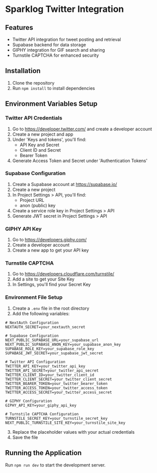 # Sparklog Twitter Integration

## Features
- Twitter API integration for tweet posting and retrieval
- Supabase backend for data storage
- GIPHY integration for GIF search and sharing
- Turnstile CAPTCHA for enhanced security

## Installation
1. Clone the repository
2. Run `npm install` to install dependencies

## Environment Variables Setup

### Twitter API Credentials
1. Go to https://developer.twitter.com/ and create a developer account
2. Create a new project and app
3. Under 'Keys and tokens', you'll find:
   - API Key and Secret
   - Client ID and Secret
   - Bearer Token
4. Generate Access Token and Secret under 'Authentication Tokens'

### Supabase Configuration
1. Create a Supabase account at https://supabase.io/
2. Create a new project
3. In Project Settings > API, you'll find:
   - Project URL
   - anon (public) key
4. Create a service role key in Project Settings > API
5. Generate JWT secret in Project Settings > API

### GIPHY API Key
1. Go to https://developers.giphy.com/
2. Create a developer account
3. Create a new app to get your API key

### Turnstile CAPTCHA
1. Go to https://developers.cloudflare.com/turnstile/
2. Add a site to get your Site Key
3. In Settings, you'll find your Secret Key

### Environment File Setup
1. Create a `.env` file in the root directory
2. Add the following variables:

```
# NextAuth Configuration
NEXTAUTH_SECRET=your_nextauth_secret

# Supabase Configuration
NEXT_PUBLIC_SUPABASE_URL=your_supabase_url
NEXT_PUBLIC_SUPABASE_ANON_KEY=your_supabase_anon_key
SUPABASE_ROLE_KEY=your_supabase_role_key
SUPABASE_JWT_SECRET=your_supabase_jwt_secret

# Twitter API Configuration
TWITTER_API_KEY=your_twitter_api_key
TWITTER_API_SECRET=your_twitter_api_secret
TWITTER_CLIENT_ID=your_twitter_client_id
TWITTER_CLIENT_SECRET=your_twitter_client_secret
TWITTER_BEARER_TOKEN=your_twitter_bearer_token
TWITTER_ACCESS_TOKEN=your_twitter_access_token
TWITTER_ACCESS_SECRET=your_twitter_access_secret

# GIPHY Configuration
GIPHY_API_KEY=your_giphy_api_key

# Turnstile CAPTCHA Configuration
TURNSTILE_SECRET_KEY=your_turnstile_secret_key
NEXT_PUBLIC_TURNSTILE_SITE_KEY=your_turnstile_site_key
```

3. Replace the placeholder values with your actual credentials
4. Save the file

## Running the Application
Run `npm run dev` to start the development server.